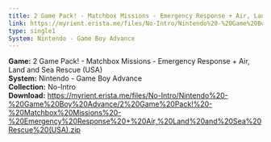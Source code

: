 ```yaml
---
title: 2 Game Pack! - Matchbox Missions - Emergency Response + Air, Land and Sea Rescue (USA)
link: https://myrient.erista.me/files/No-Intro/Nintendo%20-%20Game%20Boy%20Advance/2%20Game%20Pack!%20-%20Matchbox%20Missions%20-%20Emergency%20Response%20+%20Air,%20Land%20and%20Sea%20Rescue%20(USA).zip
type: single1
System: Nintendo - Game Boy Advance
---
```

<b>Game:</b> 2 Game Pack! - Matchbox Missions - Emergency Response + Air, Land and Sea Rescue (USA)<br>
<b>System:</b> Nintendo - Game Boy Advance<br>
<b>Collection:</b> No-Intro<br>
<b>Download:</b> https://myrient.erista.me/files/No-Intro/Nintendo%20-%20Game%20Boy%20Advance/2%20Game%20Pack!%20-%20Matchbox%20Missions%20-%20Emergency%20Response%20+%20Air,%20Land%20and%20Sea%20Rescue%20(USA).zip